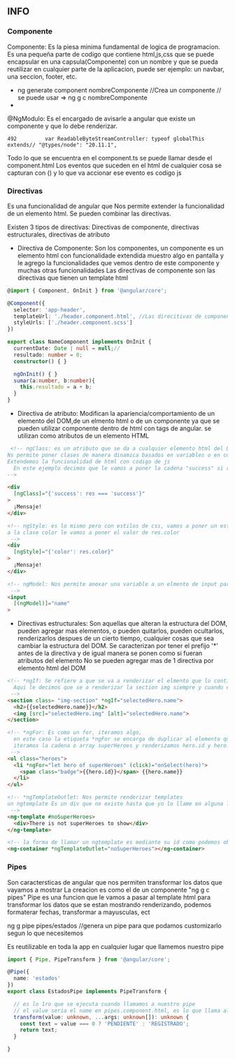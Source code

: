## INFO

### Componente
Componente: Es la piesa minima fundamental de logica de programacion. Es una pequeña parte de codigo que contiene html,js,css que se puede encapsular en una capsula(Componente) con un nombre y que se pueda reutilizar en cualquier parte de la aplicacion, puede ser ejemplo: un navbar, una seccion, footer, etc.

- ng generate component nombreComponente //Crea un componente // se puede usar => ng g c nombreComponente
-

@NgModulo: Es el encargado de avisarle a angular que existe un componente y que lo debe renderizar.

```'ReadableByteStreamController' is referenced directly or indirectly in its own type annotation.
492         var ReadableByteStreamController: typeof globalThis extends// "@types/node": "20.11.1",
```


Todo lo que se encuentra en el component.ts se puede llamar desde el component.html
Los eventos que suceden en el html de cualquier cosa se capturan con () y lo que va accionar ese evento es codigo js

### Directivas
Es una funcionalidad de angular que Nos permite extender la funcionalidad de un elemento html.
Se pueden combinar las directivas.

Existen 3 tipos de directivas: Directivas de componente, directivas estructurales, directivas de atributo

- Directiva de Componente: Son los componentes, un componente es un elemento html con funcionalidade extendida
muestro algo en pantalla y le agrego la funcionalidades que vemos dentro de este componente y muchas otras funcionalidades
Las directivas de componente son las directivas que tienen un template html

```typescript
@import { Component, OnInit } from '@angular/core';

@Component({
  selector: 'app-header',
  templateUrl: './header.component.html', //Las direcitivas de componente son las directivas que tienen un template html
  styleUrls: ['./header.component.scss']
})

export class NameComponent implements OnInit {
  currentDate: Date | null = null;//
  resultado: number = 0;
  constructor() { }

  ngOnInit() { }
  sumar(a:number, b:number){
    this.resultado = a + b;
  }
}
```
- Directiva de atributo: Modifican la apariencia/comportamiento de un elemento del DOM,de un elmento html o de un componente ya que se pueden utilizar componente dentro de html con tags de angular.
se utilizan como atributos de un elemento HTML
```html
 <!-- ngClass: es un atributo que se da a cualquier elemento html del DOM, y en la condicion le damos un pedazo de codigo js en el que al final tenemos que devolver el nombre de una clase, una cadena,
Ns permite poner clases de manera dinamica basados en variables o en cualquier logica de js
Extendemos la funcionalidad de html con codigo de js
  En este ejemplo decimos que le vamos a poner la cadena "success" si res igual a success
-->

<div
  [ngClass]="{'success': res === 'success'}"
>
  ¡Mensaje!
</div>

<!-- ngStyle: es lo mismo pero con estilos de css, vamos a poner un estilo de css.
a la clase color le vamos a poner el valor de res.color
 -->
<div
  [ngStyle]="{'color': res.color}"
>
  ¡Mensaje!
</div>

<!-- ngModel: Nos permite anexar una variable a un elmento de input para controlar formularios,en este ejemplos usamos ngModel para controlar lo que se este escribiendo en el input se almacene dentro de la variable name.
 -->
<input
  [(ngModel)]="name"
>

```
- Directivas estructurales: Son aquellas que alteran la estructura del DOM, pueden agregar mas elementos, o pueden quitarlos, pueden ocultarlos, renderizarlos despues de un cierto tiempo, cualquier cosas que sea cambiar la estructura del DOM.
Se caracterizan por tener el prefijo '*' antes de la directiva y de igual manera se ponen como si fueran atributos del elemento
No se pueden agregar mas de 1 directiva por elemento html del DOM
```html
<!-- *ngIf: Se refiere a que se va a renderizar el elmento que lo contiene siempre y cuando se cumpla una condicion
  Aqui le decimos que se a renderizar la section img siempre y cuando el selectedHero.name exista es decir no sea nulo o vacio, indefinido ect, tiende a true
 -->
<section class= "img-section" *ngIf="selectedHero.name">
  <h2>{{selectedHero.name}}</h2>
  <img [src]="selectedHero.img" [alt]="selectedHero.name">
</section>

<!-- *ngFor: Es como un for, iteramos algo,
  en este caso la etiqueta *ngFor se encarga de duplicar al elemento que lo contiene,
  iteramos la cadena o array superHeroes y renderizamos hero.id y hero.name, se crea por cada elemento de superHeroes un li con un span
 -->
<ul class="heroes">
  <li *ngFor="let hero of superHeroes" (click)="onSelect(hero)">
    <span class="badge">{{hero.id}}</span> {{hero.name}}
  </li>
</ul>

<!-- *ngTemplateOutlet: Nos permite renderizar templates
un ngtemplate Es un div que no existe hasta que yo lo llame en alguna lugar del DOM
 -->
<ng-template #noSuperHeroes>
  <div>There is not superHeroes to show</div>
</ng-template>

<!-- la forma de llamar un ngtemplate es mediante su id como podemos observar o bien como es codigo js se puede poner una condicion y de acuerdo si se cumple o no esa condicion el ngtemplate se llma-->
<ng-container *ngTemplateOutlet="noSuperHeroes"></ng-container>

```

### Pipes
Son caractersticas de angular que nos permiten transformar los datos que vayamos a mostrar
La creacion es como el de un componente "ng g c pipes"
Pipe es una funcion que le vamos a pasar al template html para transformar los datos que se estan mostrando renderizando, podemos formaterar fechas, transformar a mayusculas,  ect

ng g pipe pipes/estados //genera un pipe para que podamos customizarlo segun lo que necesitemos

Es reutilizable en toda la app en cualquier lugar que llamemos nuestro pipe
```typescript
import { Pipe, PipeTransform } from '@angular/core';

@Pipe({
  name: 'estados'
})
export class EstadosPipe implements PipeTransform {

  // es lo 1ro que se ejecuta cuando llamamos a nuestro pipe
  // el value seria el name en pipes.component.html, es lo que llama al pipe estado
  transform(value: unknown, ...args: unknown[]): unknown {
    const text = value === 0 ? 'PENDIENTE' : 'REGISTRADO';
    return text;
  }

}
```